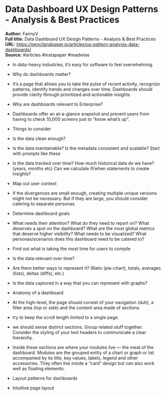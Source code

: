 # Data Dashboard UX Design Patterns - Analysis & Best Practices

**Author:** FannyV  
**Full title:** Data Dashboard UX Design Patterns - Analysis & Best Practices  
**URL:** https://pencilandpaper.io/articles/ux-pattern-analysis-data-dashboards/  
**Source:** #articles #instapaper #readwise

- In data-heavy industries, it’s easy for software to feel overwhelming. 
   
- Why do dashboards matter? 
   
- It’s a page that allows you to take the pulse of recent activity, recognize patterns, identify trends and changes over time. Dashboards should provide clarity through prioritized and actionable insights 
   
- Why are dashboards relevant to Enterprise? 
   
- Dashboards offer an at-a-glance snapshot and prevent users from having to check 10,000 screens just to “know what’s up”. 
   
- Things to consider 
   
- Is the data clean enough? 
   
- Is the data maintainable? Is the metadata consistent and scalable? Start with prompts like these 
   
- Is the data tracked over time?
  How much historical data do we have? (years, months etc)
  Can we calculate if/when statements to create insights? 
   
- Map out user context 
   
- If the divergences are small enough, creating multiple unique versions might not be necessary. But if they are large, you should consider catering to separate personas. 
   
- Determine dashboard goals 
   
- What needs their attention?
  What do they need to report on?
  What deserves a spot on the dashboard?
  What are the most global metrics that deserve higher visibility?
  What needs to be visualized?
  What personas/scenarios does this dashboard need to be catered to? 
   
- Find out what is taking the most time for users to compile 
   
- Is the data relevant over time? 
   
- Are there better ways to represent it? (Ratio (pie-chart), totals, averages (lists), deltas (diffs), etc.) 
   
- Is the data captured in a way that you can represent with graphs? 
   
- Anatomy of a dashboard 
   
- At the high-level, the page should consist of your navigation (duh), a filter area (top or side) and the content area made of sections 
   
- try to keep the scroll length limited to a single page. 
   
- we should sense distinct sections. Group related stuff together. Consider the styling of your text headers to communicate a clear hierarchy. 
   
- Inside these sections are where your modules live — the meat of the dashboard. Modules are the grouped entity of a chart or graph or list accompanied by its title, key values, labels, legend and other accessories. They often live inside a “card” design but can also work well as floating elements. 
   
- Layout patterns for dashboards 
   
- Intuitive page layout 
   
